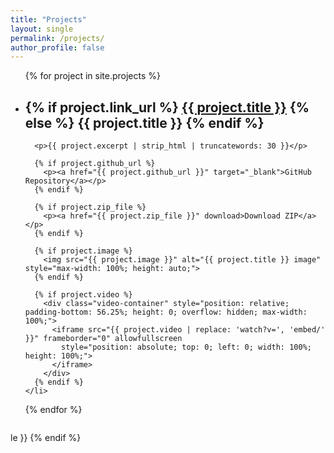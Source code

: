```yaml
---
title: "Projects"
layout: single
permalink: /projects/
author_profile: false
---
```


<ul>
  {% for project in site.projects %}
    <li style="margin-bottom: 2em;">
      <h2>
        {% if project.link_url %}
          <a href="{{ project.link_url }}">{{ project.title }}</a>
        {% else %}
          <span>{{ project.title }}</span>
        {% endif %}
      </h2>

      <p>{{ project.excerpt | strip_html | truncatewords: 30 }}</p>

      {% if project.github_url %}
        <p><a href="{{ project.github_url }}" target="_blank">GitHub Repository</a></p>
      {% endif %}

      {% if project.zip_file %}
        <p><a href="{{ project.zip_file }}" download>Download ZIP</a></p>
      {% endif %}

      {% if project.image %}
        <img src="{{ project.image }}" alt="{{ project.title }} image" style="max-width: 100%; height: auto;">
      {% endif %}

      {% if project.video %}
        <div class="video-container" style="position: relative; padding-bottom: 56.25%; height: 0; overflow: hidden; max-width: 100%;">
          <iframe src="{{ project.video | replace: 'watch?v=', 'embed/' }}" frameborder="0" allowfullscreen
            style="position: absolute; top: 0; left: 0; width: 100%; height: 100%;">
          </iframe>
        </div>
      {% endif %}
    </li>
  {% endfor %}
</ul>
le }}</span>
{% endif %}
